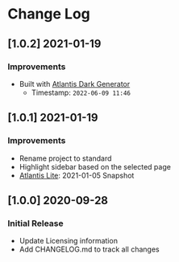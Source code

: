 # Change Log

## [1.0.2] 2021-01-19
### Improvements

- Built with [Atlantis Dark Generator](https://appseed.us/generator/atlantis-dark/)
  - Timestamp: `2022-06-09 11:46`

## [1.0.1] 2021-01-19
### Improvements

- Rename project to standard
- Highlight sidebar based on the selected page
- [Atlantis Lite](https://github.com/themekita/Atlantis-Lite): 2021-01-05 Snapshot 

## [1.0.0] 2020-09-28
### Initial Release

- Update Licensing information
- Add CHANGELOG.md to track all changes
